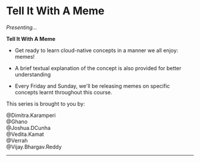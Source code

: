 # Tell It With A Meme

*Presenting...*

**Tell It With A Meme**<br>

* Get ready to learn cloud-native concepts in a manner we all enjoy: memes!<br>

* A brief textual explanation of the concept is also provided for better understanding<br>

* Every Friday and Sunday, we'll be releasing memes on specific concepts learnt throughout this course.<br>

This series is brought to you by:

@Dimitra.Karamperi<br>
@Ghano<br>
@Joshua.DCunha<br>
@Vedita.Kamat<br>
@Verrah<br>
@Vijay.Bhargav.Reddy<br>

_____________________
